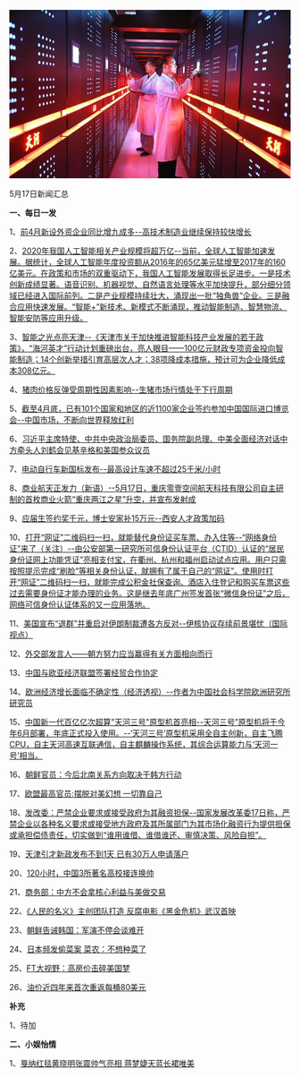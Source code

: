 ![05_17](.\05_17.jpg)

5月17日新闻汇总

**一、每日一发**

1、[前4月新设外资企业同比增九成多--高技术制造业继续保持较快增长](http://paper.people.com.cn/rmrb/html/2018-05/18/nw.D110000renmrb_20180518_4-01.htm)

2、[2020年我国人工智能相关产业规模将超万亿--当前，全球人工智能加速发展。据统计，全球人工智能年度投资额从2016年的65亿美元猛增至2017年的160亿美元。在政策和市场的双重驱动下，我国人工智能发展取得长足进步。一是技术创新成绩显著。语音识别、机器视觉、自然语言处理等水平加快提升，部分细分领域已经进入国际前列。二是产业规模持续壮大，涌现出一批“独角兽”企业。三是融合应用快速发展。“智能+”新技术、新模式不断涌现，推动智能制造、智慧物流、智能安防等应用升级。](http://paper.people.com.cn/rmrb/html/2018-05/18/nw.D110000renmrb_20180518_6-01.htm)

3、[智能之光点亮天津--《天津市关于加快推进智能科技产业发展的若干政策》，“海河英才”行动计划重磅出台，亮人眼目——100亿元财政专项资金投向智能制造；14个创新举措引育高层次人才；38项降成本措施，预计可为企业降低成本308亿元。](http://paper.people.com.cn/rmrb/html/2018-05/17/nw.D110000renmrb_20180517_5-03.htm)

4、[猪肉价格反弹受周期性因素影响--生猪市场行情处于下行周期](http://paper.people.com.cn/rmrb/html/2018-05/18/nw.D110000renmrb_20180518_4-02.htm)

5、[截至4月底，已有101个国家和地区的近1100家企业签约参加中国国际进口博览会--中国市场，不断向世界释放红利](http://paper.people.com.cn/rmrb/html/2018-05/18/nw.D110000renmrb_20180518_1-03.htm)

6、[习近平主席特使、中共中央政治局委员、国务院副总理、中美全面经济对话中方牵头人刘鹤会见基辛格和美国参众议员](http://paper.people.com.cn/rmrb/html/2018-05/18/nw.D110000renmrb_20180518_3-03.htm)

7、[电动自行车新国标发布--最高设计车速不超过25千米/小时](http://paper.people.com.cn/rmrb/html/2018-05/18/nw.D110000renmrb_20180518_3-10.htm)

8、[商业航天正发力（新语）--5月17日，重庆零壹空间航天科技有限公司自主研制的首枚商业火箭“重庆两江之星”升空，并宣布发射成](http://paper.people.com.cn/rmrb/html/2018-05/18/nw.D110000renmrb_20180518_2-11.htm)

9、[应届生签约奖千元，博士安家补15万元--西安人才政策加码](http://paper.people.com.cn/rmrb/html/2018-05/18/nw.D110000renmrb_20180518_5-13.htm)

10、[打开“网证”二维码扫一扫，就能替代身份证买车票、办入住等--“网络身份证”来了（关注）--由公安部第一研究所可信身份认证平台（CTID）认证的“居民身份证网上功能凭证”亮相支付宝，在衢州、杭州和福州启动试点应用。用户只需按照提示完成“刷脸”等相关身份认证，就拥有了属于自己的“网证”。使用时打开“网证”二维码扫一扫，就能完成公积金社保查询、酒店入住登记和购买车票这些过去需要身份证才能办理的业务。这是继去年底广州签发首张“微信身份证”之后，网络可信身份认证体系的又一应用落地。](http://paper.people.com.cn/rmrb/html/2018-05/18/nw.D110000renmrb_20180518_1-19.htm)

11、[美国宣布“退群”并重启对伊朗制裁遭各方反对--伊核协议存续前景堪忧（国际视点）](http://paper.people.com.cn/rmrb/html/2018-05/18/nw.D110000renmrb_20180518_1-21.htm)

12、[外交部发言人——朝方努力应当赢得有关方面相向而行](http://paper.people.com.cn/rmrb/html/2018-05/18/nw.D110000renmrb_20180518_4-21.htm)

13、[中国与欧亚经济联盟签署经贸合作协定](http://paper.people.com.cn/rmrb/html/2018-05/18/nw.D110000renmrb_20180518_5-21.htm)

14、[欧洲经济增长面临不确定性（经济透视）--作者为中国社会科学院欧洲研究所研究员](http://paper.people.com.cn/rmrb/html/2018-05/18/nw.D110000renmrb_20180518_2-22.htm)

15、[中国新一代百亿亿次超算"天河三号"原型机首亮相--天河三号”原型机将于今年6月部署，年底正式投入使用。--‘天河三号’原型机采用全自主创新，自主飞腾CPU，自主天河高速互联通信，自主麒麟操作系统，其综合运算能力与‘天河一号’相当。](http://news.163.com/18/0518/01/DI25KAO700018AOP.html)

16、[朝鲜官员：今后北南关系方向取决于韩方行动](http://news.163.com/18/0518/01/DI285S0G00018AOQ.html)

17、[欧盟最高官员:摆脱对美幻想 一切靠自己](http://news.163.com/18/0518/00/DI23N34A00018AOQ.html)

18、[发改委：严禁企业要求或接受政府为其融资担保--国家发展改革委17日称，严禁企业以各种名义要求或接受地方政府及其所属部门为其市场化融资行为提供担保或承担偿债责任，切实做到“谁用谁借、谁借谁还、审慎决策、风险自担”。](http://news.163.com/18/0518/01/DI25KBF900018AOP.html)

19、[天津引才新政发布不到1天 已有30万人申请落户](http://news.163.com/18/0517/12/DI0QGH4O0001875N.html)

20、[120小时，中国3所著名高校接连换帅](http://news.ifeng.com/a/20180517/58338904_0.shtml)

21、[商务部：中方不会拿核心利益与美做交易](http://www.zaobao.com/realtime/china/story20180517-859790)

22、[《人民的名义》主创团队打造 反腐电影《黑金危机》武汉首映](http://www.zaobao.com/realtime/china/story20180517-859781)

23、[朝鲜告诫韩国：军演不停会谈难开](http://www.zaobao.com/realtime/world/story20180517-859871)

24、[日本频发偷菜案 菜农：不想种菜了](http://www.zaobao.com/realtime/world/story20180517-859879)

25、[FT大视野：高房价击碎美国梦](http://www.ftchinese.com/story/001077628)

26、[油价近四年来首次重返每桶80美元](http://www.ftchinese.com/story/001077629)



**补充**

1、待加



**二、小娱怡情**

1、[戛纳红毯黄晓明张震帅气亮相 蒋梦婕天蓝长裙唯美](http://movie.67.com/jddt/2018/05/17/918117.html)